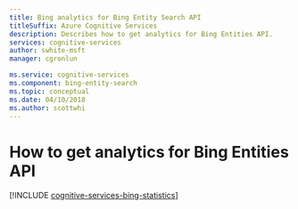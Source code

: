 ```yaml
---
title: Bing analytics for Bing Entity Search API
titleSuffix: Azure Cognitive Services
description: Describes how to get analytics for Bing Entities API. 
services: cognitive-services
author: swhite-msft
manager: cgronlun

ms.service: cognitive-services
ms.component: bing-entity-search
ms.topic: conceptual
ms.date: 04/10/2018
ms.author: scottwhi
---
```


# How to get analytics for Bing Entities API

[!INCLUDE [cognitive-services-bing-statistics](../../../includes/cognitive-services-bing-statistics.md)]
